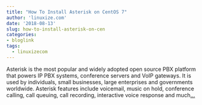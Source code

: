 ```yaml
---
title: "How To Install Asterisk on CentOS 7"
author: 'linuxize.com'
date: '2018-08-13'
slug: how-to-install-asterisk-on-cen
categories:
- bloglink
tags:
  - linuxizecom
---
```


Asterisk is the most popular and widely adopted open source PBX platform that powers IP PBX systems, conference servers and VoIP gateways. It is used by individuals, small businesses, large enterprises and governments worldwide. Asterisk features include voicemail, music on hold, conference calling, call queuing, call recording, interactive voice response and much[... <i class="fas fa-external-link-alt"></i>](https://linuxize.com/post/how-to-install-asterisk-on-centos-7/)

